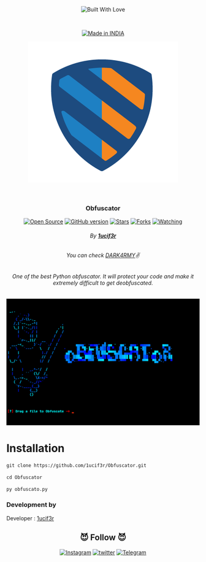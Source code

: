 
<p align=center>
  <img title="Built With Love" src="https://forthebadge.com/images/badges/built-with-love.svg"></p>
  
  <br>
  
  <p align=center>
  <a href="https://1ucif3r.me/"><img title="Made in INDIA" src="https://img.shields.io/badge/MADE%20IN-INDIA-SCRIPT?colorA=%23ff8100&colorB=%23017e40&colorC=%23ff0000&style=for-the-badge"></a>
  </p>
  
  <p align="center">
  <img src="https://github.com/1ucif3r/Obfuscator/blob/main/img/logo.png" alt=" Logo" />
</p>

  <br>
  
  ### <p align="center">Obfuscator<p align="center">
<p align=center>
  <a href="https://1ucif3r.me/"><img title="Open Source" src="https://img.shields.io/badge/Open%20Source-%E2%99%A5-red" ></a>
  <a href="https://1ucif3r.me/"><img title="GitHub version" src="https://d25lcipzij17d.cloudfront.net/badge.svg?id=gh&type=6&v=1.0&x2=0" ></a>
  <a href="https://1ucif3r.me/"><img title="Stars" src="https://img.shields.io/github/stars/1ucif3r/Obfuscator?style=social" ></a>
  <a href="https://github.com/1ucif3r/network/members"><img title="Forks" src="https://img.shields.io/github/forks/1ucif3r/Obfuscator?color=red&style=flat-square"></a>
  <a href="https://github.com/1ucif3r"><img title="Watching" src="https://img.shields.io/github/watchers/1ucif3r/Obfuscator?label=Watchers&color=blue&style=flat-square"></a>
 

###### <p align="center"> By [**1ucif3r**](https://1ucif3r.me/)
###### <p align="center"> *You can check [DARK4RMY](https://dark4rmy.in/)✌*

###### <p align="center">One of the best Python obfuscator. It will protect your code and make it extremely difficult to get deobfuscated. <p align="center">


 

 <p align="center">

  <img src="https://github.com/1ucif3r/Obfuscator/blob/main/img/obf.png" alt="ss"/>

</p>
  
# Installation
`git clone https://github.com/1ucif3r/Obfuscator.git`

`cd Obfuscator`

`py obfuscato.py`




### Development by

Developer : [1ucif3r](https://1ucif3r.me)


### <h2 align="center">😈 Follow 😈 </h2>
<p align="center">
<a href="https://www.instagram.com/0x1ucif3r/"><img title="Instagram" src="https://img.shields.io/badge/instagram-%23E4405F.svg?&style=for-the-badge&logo=instagram&logoColor=white"></a>
<a href="https://www.twitter.com/0x1ucif3r/"><img title="twitter" src="https://img.shields.io/badge/twitter-%231DA1F2.svg?&style=for-the-badge&logo=twitter&logoColor=white"></a>
<a href="https://t.me/0x1ucif3r"><img title="Telegram" src="https://img.shields.io/badge/Telegram-blue?style=for-the-badge&logo=Telegram"></a>
</p>
